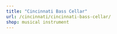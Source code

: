 ```yaml
---
title: "Cincinnati Bass Cellar"
url: /cincinnati/cincinnati-bass-cellar/
shop: musical instrument
---
```

